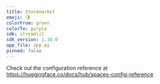 ```yaml
---
title: Stockmarket
emoji: 🌖
colorFrom: green
colorTo: purple
sdk: streamlit
sdk_version: 1.10.0
app_file: app.py
pinned: false
---
```


Check out the configuration reference at https://huggingface.co/docs/hub/spaces-config-reference
